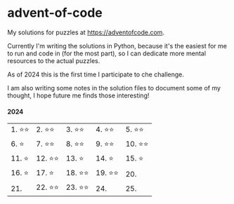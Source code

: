 # advent-of-code

My solutions for puzzles at https://adventofcode.com.

Currently I'm writing the solutions in Python, because it's the easiest for me to run and code in (for the most part), so I can dedicate more mental resources to the actual puzzles.

As of 2024 this is the first time I participate to che challenge.

I am also writing some notes in the solution files to document some of my thought, I hope future me finds those interesting!

#### 2024
|          |          |          |          |          |
|  ------  |  ------  |  ------  |  ------  |  ------  |
| 1. ⭐⭐ | 2. ⭐⭐ | 3. ⭐⭐ | 4. ⭐⭐ | 5. ⭐⭐ |
| 6. ⭐   | 7. ⭐⭐ | 8. ⭐⭐ | 9. ⭐⭐ | 10. ⭐⭐ |
| 11. ⭐  | 12. ⭐⭐ | 13. ⭐  | 14. ⭐  | 15. ⭐   |
| 16. ⭐  | 17. ⭐   | 18. ⭐⭐ | 19. ⭐⭐ | 20.      |
| 21.      | 22. ⭐⭐ | 23. ⭐⭐ | 24.      | 25.      |
